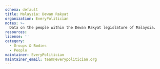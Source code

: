 ```yaml
---
schema: default
title: Malaysia: Dewan Rakyat
organization: EveryPolitician
notes: >-
  Data on the people within the Dewan Rakyat legislature of Malaysia.
resources:
license: ''
category:
  - Groups & Bodies
  - People
maintainer: EveryPolitician
maintainer_email: team@everypolitician.org
---
```

